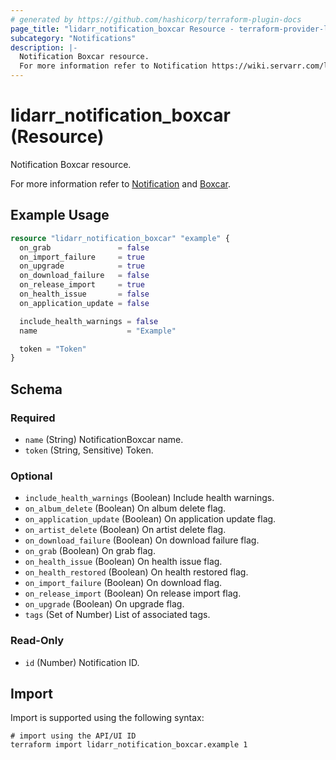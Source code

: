 ```yaml
---
# generated by https://github.com/hashicorp/terraform-plugin-docs
page_title: "lidarr_notification_boxcar Resource - terraform-provider-lidarr"
subcategory: "Notifications"
description: |-
  Notification Boxcar resource.
  For more information refer to Notification https://wiki.servarr.com/lidarr/settings#connect and Boxcar https://wiki.servarr.com/lidarr/supported#boxcar.
---
```


# lidarr_notification_boxcar (Resource)

<!-- subcategory:Notifications -->Notification Boxcar resource.
For more information refer to [Notification](https://wiki.servarr.com/lidarr/settings#connect) and [Boxcar](https://wiki.servarr.com/lidarr/supported#boxcar).

## Example Usage

```terraform
resource "lidarr_notification_boxcar" "example" {
  on_grab               = false
  on_import_failure     = true
  on_upgrade            = true
  on_download_failure   = false
  on_release_import     = true
  on_health_issue       = false
  on_application_update = false

  include_health_warnings = false
  name                    = "Example"

  token = "Token"
}
```

<!-- schema generated by tfplugindocs -->
## Schema

### Required

- `name` (String) NotificationBoxcar name.
- `token` (String, Sensitive) Token.

### Optional

- `include_health_warnings` (Boolean) Include health warnings.
- `on_album_delete` (Boolean) On album delete flag.
- `on_application_update` (Boolean) On application update flag.
- `on_artist_delete` (Boolean) On artist delete flag.
- `on_download_failure` (Boolean) On download failure flag.
- `on_grab` (Boolean) On grab flag.
- `on_health_issue` (Boolean) On health issue flag.
- `on_health_restored` (Boolean) On health restored flag.
- `on_import_failure` (Boolean) On download flag.
- `on_release_import` (Boolean) On release import flag.
- `on_upgrade` (Boolean) On upgrade flag.
- `tags` (Set of Number) List of associated tags.

### Read-Only

- `id` (Number) Notification ID.

## Import

Import is supported using the following syntax:

```shell
# import using the API/UI ID
terraform import lidarr_notification_boxcar.example 1
```
